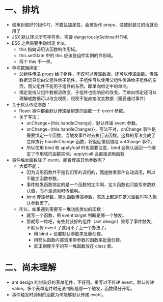# 一、排坑
- 调用封装好的组件时，不要乱加属性，会被当作 props，没被封装过的话就没用了
- JSX 默认转义所有字符串，需要 dangerouslySetInnerHTML
- ES6 之后需要手动绑定 this。
	- this 指向调用该函数的作用域。
	- this.setState 中的 this 应该是组件实例的作用域。
	- 两个 this 不一样。
- 单项数据绑定：
	- 父组件传递 props 给子组件，不仅可以传递数据，还可以传递函数。传递数据流只能由父组件给子组件，子组件可以使用父组件传递给子组件的东西，而父组件不能用子组件的东西，即单向绑定中的单向。
	- 绑定是指父组件数据流改变，子组件也能响应的改变。而单向绑定还可以理解成数据可以改变视图、视图不能直接改变数据（需要通过事件）
- 关于默认传递参数：
	- React 事件都会默认传递给绑定的函数一个 event 参数。
	- 关于写法：
		- onChange={this.handleChange}，默认传递 event 参数。
		- onChange={this.handleChange()}，写法不对，onChange 事件是需要绑定一个函数，当触发事件时去执行该函数。这样的写法变成了立即执行 handleChange 函数，将返回值赋值给 onChange 事件。
		- 所以使用 bind 和 apply/call 时也需要注意，bind 会默认返回一个绑定了作用域的函数实例，apply/call 会直接调用函数
- 事件触发函数除了 event，能否传递其他参数呢？
	- 大概不能：
		- 因为调用函数并不是我们写的调用的，而是触发事件自动调用，所以不能加函数参数。
		- 事件触发函数绑定的是一个函数的定义啊，定义函数也只能写参数默认值，而不是调用时传值啊。
		- bind 传递参数，箭头函数传递参数，实质上都是在定义函数时写入默认参数罢了。
	- 所以，如果遇到需要写一堆功能类似的函数：
		- 就写一个函数，用 event.target 判断是哪一个触发。
		- 那就写一堆吧，有些封装好的组件（ant design）重写了事件触发，不默认传 event 了就用不了上一个办法了。
			- 用 bind + 设置默认参数来批量创建。
			- 用箭头函数内部调用带参数的函数来批量创建。
			- 反正别傻乎乎的写一堆函数放在 class 里。

# 二、尚未理解
- ant design 的封装好的表单组件，不好用。重写过不传递 event，默认传递 value。多个表单组件时无法判断是哪一个触发，函数得分开写。
- 事件触发时调用的函数为何能够默认传递 event。

